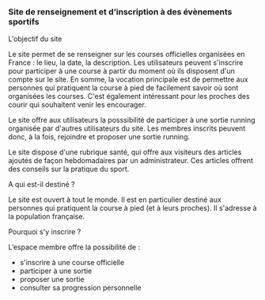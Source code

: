 <h3>Site de renseignement et d’inscription à des évènements sportifs</h3>


L'objectif du site

Le site permet de se renseigner sur les courses officielles organisées en France : le lieu, la date, la description.
Les utilisateurs peuvent s'inscrire pour participer à une course à partir du moment où ils disposent d'un compte sur le site.
En somme, la vocation principale est de permettre aux personnes qui pratiquent la course à pied de facilement savoir où sont organisées les courses.
C'est également intéressant pour les proches des courir qui souhaitent venir les encourager.


Le site offre aux utilisateurs la posssibilité de participer à une sortie running organisée par d'autres utilisateurs du site. 
Les membres inscrits peuvent donc, à la fois, rejoindre et proposer une sortie running.


Le site dispose d'une rubrique santé, qui offre aux visiteurs des articles ajoutés de façon hebdomadaires par un administrateur.
Ces articles offrent des conseils sur la pratique du sport. 


A qui est-il destiné ?

Le site est ouvert à tout le monde.
Il est en particulier destiné aux personnes qui pratiquent la course à pied (et à leurs proches).
Il s'adresse à la population française.


Pourquoi s'y inscrire ?

L’espace membre offre la possibilité de :
- s'inscrire à une course officielle
- participer à une sortie
- proposer une sortie
- consulter sa progression personnelle
